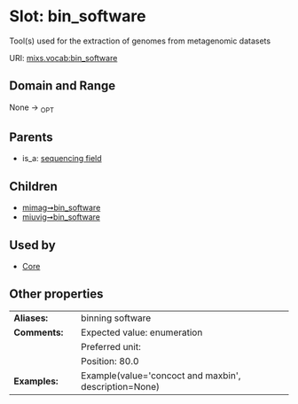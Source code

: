 
# Slot: bin_software


Tool(s) used for the extraction of genomes from metagenomic datasets

URI: [mixs.vocab:bin_software](https://w3id.org/mixs/vocab/bin_software)


## Domain and Range

None ->  <sub>OPT</sub> 

## Parents

 *  is_a: [sequencing field](sequencing_field.md)

## Children

 *  [mimag➞bin_software](mimag_bin_software.md)
 *  [miuvig➞bin_software](miuvig_bin_software.md)

## Used by

 * [Core](Core.md)

## Other properties

|  |  |  |
| --- | --- | --- |
| **Aliases:** | | binning software |
| **Comments:** | | Expected value: enumeration |
|  | | Preferred unit:  |
|  | | Position: 80.0 |
| **Examples:** | | Example(value='concoct and maxbin', description=None) |

